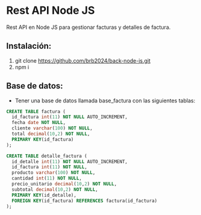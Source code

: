 # Rest API Node JS

Rest API en Node JS para gestionar facturas y detalles de factura.

## Instalación:
1. git clone https://github.com/brb2024/back-node-js.git
2. npm i

## Base de datos:
- Tener una base de datos llamada base_factura con las siguientes tablas:

```sql
CREATE TABLE factura (
  id_factura int(11) NOT NULL AUTO_INCREMENT,
  fecha date NOT NULL,
  cliente varchar(100) NOT NULL,
  total decimal(10,2) NOT NULL,
  PRIMARY KEY(id_factura)
);

CREATE TABLE detalle_factura (
  id_detalle int(11) NOT NULL AUTO_INCREMENT,
  id_factura int(11) NOT NULL,
  producto varchar(100) NOT NULL,
  cantidad int(11) NOT NULL,
  precio_unitario decimal(10,2) NOT NULL,
  subtotal decimal(10,2) NOT NULL,
  PRIMARY KEY(id_detalle),
  FOREIGN KEY(id_factura) REFERENCES factura(id_factura)
);
```
